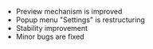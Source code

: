 - Preview mechanism is improved
- Popup menu "Settings" is restructuring
- Stability improvement
- Minor bugs are fixed

